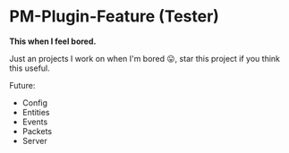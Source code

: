 # PM-Plugin-Feature (Tester)

**This when I feel bored.**

Just an projects I work on when I'm bored 😛, star this project if you think this useful.

Future:

- Config
- Entities
- Events
- Packets
- Server
